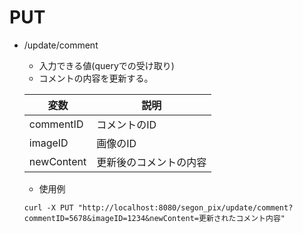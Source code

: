 # PUT

- /update/comment
    - 入力できる値(queryでの受け取り)
    - コメントの内容を更新する。

    | 変数      |     説明     |
    |-----------|-----------|
    |commentID       |  コメントのID  |
    |imageID    |  画像のID  |
    |newContent       |  更新後のコメントの内容  |


    - 使用例

    ```
   curl -X PUT "http://localhost:8080/segon_pix/update/comment?commentID=5678&imageID=1234&newContent=更新されたコメント内容"
    ```
